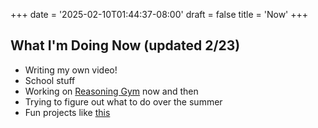 +++
date = '2025-02-10T01:44:37-08:00'
draft = false 
title = 'Now'
+++

<!-- # What I'm Doing Now (updated 6/22) -->


<!-- - Grinding for IOAI 2024 -->
<!-- - Staying in London for a month -->
<!-- - Training 5 days a week for my first bjj competition  -->


<!-- # What I'm Doing Now (updated 9/24)

- Reading a lot of interesting articles/papers/books
- Trying to write more notes (my IOAI experience, how to beat everyone* at arm-wrestling, my first six months of bjj, weird phenomena in high dimensions)
- Learning more linear algebra
- Lots of BJJ -->

<!-- # What I'm Doing Now (updated 11/20)

- Taking lin alg, abs alg, probability, cs, neurobio classes, trying to get a 4.0 (succeeded!)
- Playing tennis, doing bjj
- Veritasium research 
- Side quests!
- Trying to not "talk about what I want to do" but actually "doing" -->

<!-- ## What I'm Doing Now (updated 12/26)

- Making videos for Veritasium
- In NYC until 1/2 (would love to meetup with ppl!)
- Learning some RL
- Taking more math classes in school -->


## What I'm Doing Now (updated 2/23)

- Writing my own video!
- School stuff
- Working on [Reasoning Gym](https://github.com/open-thought/reasoning-gym) now and then
- Trying to figure out what to do over the summer
- Fun projects like [this](https://vncntt.github.io/metal_pins)
